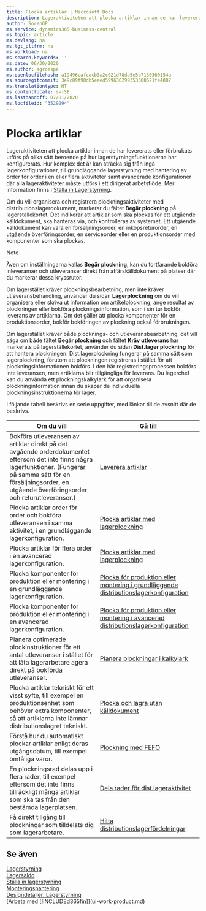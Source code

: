 ```yaml
---
title: Plocka artiklar | Microsoft Docs
description: Lageraktiviteten att plocka artiklar innan de har levererats eller förbrukats utförs på olika sätt beroende på hur lagerstyrningsfunktionerna har konfigurerats. Hur komplexa inställningarna är kan sträcka sig från inga lagerfunktioner, till grundläggande lagerkonfigurationer med enbart hantering av order för order i en eller flera aktiviteter och vidare till avancerade konfigurationer där alla lageraktiviteter måste utföras i ett dirigerat arbetsflöde.
author: SorenGP
ms.service: dynamics365-business-central
ms.topic: article
ms.devlang: na
ms.tgt_pltfrm: na
ms.workload: na
ms.search.keywords: ''
ms.date: 06/30/2020
ms.author: sgroespe
ms.openlocfilehash: a19496eafcacb3a2c021d78da5e5b7130300154a
ms.sourcegitcommit: 3e9c89f90db5eaed599630299353300621fe4007
ms.translationtype: HT
ms.contentlocale: sv-SE
ms.lasthandoff: 07/01/2020
ms.locfileid: "3529294"
---
```

# <a name="pick-items"></a>Plocka artiklar

Lageraktiviteten att plocka artiklar innan de har levererats eller förbrukats utförs på olika sätt beroende på hur lagerstyrningsfunktionerna har konfigurerats. Hur komplex det är kan sträcka sig från inga lagerkonfigurationer, till grundläggande lagerstyrning med hantering av order för order i en eller flera aktiviteter samt avancerade konfigurationer där alla lageraktiviteter måste utförs i ett dirigerat arbetsflöde. Mer information finns i [Ställa in Lagerstyrning](warehouse-setup-warehouse.md).

Om du vill organisera och registrera plockningsaktiviteter med distributionslagerdokument, markerar du fältet **Begär plockning** på lagerställekortet. Det indikerar att artiklar som ska plockas för ett utgående källdokument, ska hanteras via, och kontrolleras av systemet. Ett utgående källdokument kan vara en försäljningsorder, en inköpsreturorder, en utgående överföringsorder, en serviceorder eller en produktionsorder med komponenter som ska plockas.

> [!NOTE]
> Även om inställningarna kallas **Begär plockning**, kan du fortfarande bokföra inleveranser och utleveranser direkt från affärskälldokument på platser där du markerar dessa kryssrutor.

Om lagerstället kräver plockningsbearbetning, men inte kräver utleveransbehandling, använder du sidan **Lagerplockning** om du vill organisera eller skriva ut information om artikelplockning, ange resultat av plockningen eller bokföra plockningsinformation, som i sin tur bokför leverans av artiklarna. Om det gäller att plocka komponenter för en produktionsorder, bokför bokföringen av plockning också förbrukningen.

Om lagerstället kräver både plocknings- och utleveransbearbetning, det vill säga om både fältet **Begär plockning** och fältet **Kräv utleverans** har markerats på lagerställekortet, använder du sidan **Dist.lager plockning** för att hantera plockningen. Dist.lagerplockning fungerar på samma sätt som lagerplockning, förutom att plockningen registreras i stället för att plockningsinformationen bokförs. I den här registreringsprocessen bokförs inte leveransen, men artiklarna blir tillgängliga för leverans. Du lagerchef kan du använda ett plockningskalkylark för att organisera plockninginformation innan du skapar de individuella plockningsinstruktionerna för lager.

I följande tabell beskrivs en serie uppgifter, med länkar till de avsnitt där de beskrivs.   

|**Om du vill**|**Gå till**|
|------------|-------------|  
|Bokföra utleveransen av artiklar direkt på det avgående orderdokumentet eftersom det inte finns några lagerfunktioner. (Fungerar på samma sätt för en försäljningsorder, en utgående överföringsorder och returutleveranser.)|[Leverera artiklar](warehouse-how-ship-items.md)|  
|Plocka artiklar order för order och bokföra utleveransen i samma aktivitet, i en grundläggande lagerkonfiguration.|[Plocka artiklar med lagerplockning](warehouse-how-to-pick-items-with-inventory-picks.md)|
|Plocka artiklar för flera order i en avancerad lagerkonfiguration.|[Plocka artiklar med lagerplockning](warehouse-how-to-pick-items-for-warehouse-shipment.md)|  
|Plocka komponenter för produktion eller montering i en grundläggande lagerkonfiguration.|[Plocka för produktion eller montering i grundläggande distributionslagerkonfiguration](warehouse-how-to-pick-for-production.md)|
|Plocka komponenter för produktion eller montering i en avancerad lagerkonfiguration.|[Plocka för produktion eller montering i avancerad distributionslagerkonfiguration](warehouse-how-to-pick-for-internal-operations-in-advanced-warehousing.md)|  
|Planera optimerade plockinstruktioner för ett antal utleveranser i stället för att låta lagerarbetare agera direkt på bokförda utleveranser.|[Planera plockningar i kalkylark](warehouse-how-to-plan-picks-in-worksheets.md)|  
|Plocka artiklar tekniskt för ett visst syfte, till exempel en produktionsenhet som behöver extra komponenter, så att artiklarna inte lämnar distributionslagret tekniskt.|[Plocka och lagra utan källdokument](warehouse-how-to-create-put-aways-from-internal-put-aways.md)|
|Förstå hur du automatiskt plockar artiklar enligt deras utgångsdatum, till exempel ömtåliga varor.|[Plockning med FEFO](warehouse-picking-by-fefo.md)|
|En plockningsrad delas upp i flera rader, till exempel eftersom det inte finns tillräckligt många artiklar som ska tas från den bestämda lagerplatsen.|[Dela rader för dist.lageraktivitet](warehouse-how-to-split-warehouse-activity-lines.md)|
|Få direkt tillgång till plockningar som tilldelats dig som lagerarbetare.|[Hitta distributionslagerfördelningar](warehouse-how-to-find-your-warehouse-assignments.md)|  

## <a name="see-also"></a>Se även  
[Lagerstyrning](warehouse-manage-warehouse.md)  
[Lagersaldo](inventory-manage-inventory.md)  
[Ställa in lagerstyrning](warehouse-setup-warehouse.md)     
[Monteringshantering](assembly-assemble-items.md)    
[Designdetaljer: Lagerstyrning](design-details-warehouse-management.md)  
[Arbeta med [!INCLUDE[d365fin](includes/d365fin_md.md)]](ui-work-product.md)
